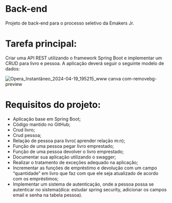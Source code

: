 # Back-end
Projeto de back-end para o processo seletivo da Emakers Jr.

# Tarefa principal:
Criar uma API REST utilizando o framework Spring Boot e implementar um CRUD para livro e pessoa.
A aplicação deverá seguir o seguinte modelo de dados:

![Opera_Instantâneo_2024-04-19_195215_www canva com-removebg-preview](https://github.com/AlphaFNTZ/Back-end/assets/167240605/71391ea5-91fa-4a17-943b-ba31a25831be)

# Requisitos do projeto:
 - Aplicação base em Spring Boot;
 - Código mantido no GitHub;
 - Crud livro;
 - Crud pessoa;
 - Relação de pessoa para livro( aprender relação m:n);
 - Função de uma pessoa pegar livro emprestado;
 - Função de uma pessoa devolver o livro emprestado;
 - Documentar sua aplicação utilizando o swagger;
 - Realizar o tratamento de exceções adequado na aplicação;
 - Incrementar as funções de empréstimo e devolução com um campo “quantidade” em livro que faz com que ele seja atualizado de acordo com os empréstimos;
 - Implementar um sistema de autenticação, onde a pessoa possa se autenticar no sistema(dica: estudar spring security, adicionar os campos email e senha na tabela pessoa).

